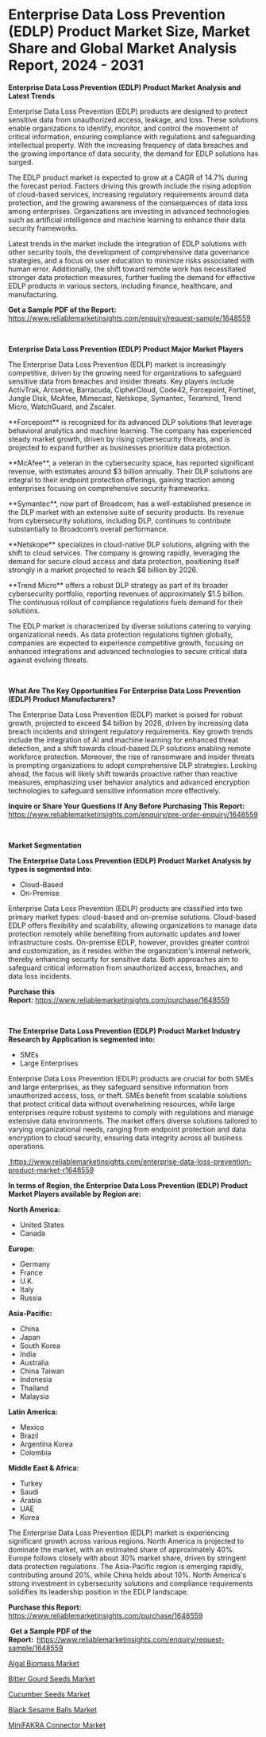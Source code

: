 <p><h1>Enterprise Data Loss Prevention (EDLP) Product Market Size, Market Share and Global Market Analysis Report, 2024 - 2031</h1></p><p><strong>Enterprise Data Loss Prevention (EDLP) Product Market Analysis and Latest Trends</strong></p>
<p><p>Enterprise Data Loss Prevention (EDLP) products are designed to protect sensitive data from unauthorized access, leakage, and loss. These solutions enable organizations to identify, monitor, and control the movement of critical information, ensuring compliance with regulations and safeguarding intellectual property. With the increasing frequency of data breaches and the growing importance of data security, the demand for EDLP solutions has surged.</p><p>The EDLP product market is expected to grow at a CAGR of 14.7% during the forecast period. Factors driving this growth include the rising adoption of cloud-based services, increasing regulatory requirements around data protection, and the growing awareness of the consequences of data loss among enterprises. Organizations are investing in advanced technologies such as artificial intelligence and machine learning to enhance their data security frameworks.</p><p>Latest trends in the market include the integration of EDLP solutions with other security tools, the development of comprehensive data governance strategies, and a focus on user education to minimize risks associated with human error. Additionally, the shift toward remote work has necessitated stronger data protection measures, further fueling the demand for effective EDLP products in various sectors, including finance, healthcare, and manufacturing.</p></p>
<p><strong>Get a Sample PDF of the Report:&nbsp;</strong> <a href="https://www.reliablemarketinsights.com/enquiry/request-sample/1648559?utm_campaign=1589&utm_medium=2&utm_source=Github&utm_content=ia&utm_term=19102024&utm_id=enterprise-data-loss-prevention-edlp-product">https://www.reliablemarketinsights.com/enquiry/request-sample/1648559</a></p>
<p>&nbsp;</p>
<p><strong>Enterprise Data Loss Prevention (EDLP) Product Major Market Players</strong></p>
<p><p>The Enterprise Data Loss Prevention (EDLP) market is increasingly competitive, driven by the growing need for organizations to safeguard sensitive data from breaches and insider threats. Key players include ActivTrak, Arcserve, Barracuda, CipherCloud, Code42, Forcepoint, Fortinet, Jungle Disk, McAfee, Mimecast, Netskope, Symantec, Teramind, Trend Micro, WatchGuard, and Zscaler.</p><p>**Forcepoint** is recognized for its advanced DLP solutions that leverage behavioral analytics and machine learning. The company has experienced steady market growth, driven by rising cybersecurity threats, and is projected to expand further as businesses prioritize data protection.</p><p>**McAfee**, a veteran in the cybersecurity space, has reported significant revenue, with estimates around $3 billion annually. Their DLP solutions are integral to their endpoint protection offerings, gaining traction among enterprises focusing on comprehensive security frameworks.</p><p>**Symantec**, now part of Broadcom, has a well-established presence in the DLP market with an extensive suite of security products. Its revenue from cybersecurity solutions, including DLP, continues to contribute substantially to Broadcom’s overall performance.</p><p>**Netskope** specializes in cloud-native DLP solutions, aligning with the shift to cloud services. The company is growing rapidly, leveraging the demand for secure cloud access and data protection, positioning itself strongly in a market projected to reach $8 billion by 2026.</p><p>**Trend Micro** offers a robust DLP strategy as part of its broader cybersecurity portfolio, reporting revenues of approximately $1.5 billion. The continuous rollout of compliance regulations fuels demand for their solutions.</p><p>The EDLP market is characterized by diverse solutions catering to varying organizational needs. As data protection regulations tighten globally, companies are expected to experience competitive growth, focusing on enhanced integrations and advanced technologies to secure critical data against evolving threats.</p></p>
<p>&nbsp;</p>
<p><strong>What Are The Key Opportunities For Enterprise Data Loss Prevention (EDLP) Product Manufacturers?</strong></p>
<p><p>The Enterprise Data Loss Prevention (EDLP) market is poised for robust growth, projected to exceed $4 billion by 2028, driven by increasing data breach incidents and stringent regulatory requirements. Key growth trends include the integration of AI and machine learning for enhanced threat detection, and a shift towards cloud-based DLP solutions enabling remote workforce protection. Moreover, the rise of ransomware and insider threats is prompting organizations to adopt comprehensive DLP strategies. Looking ahead, the focus will likely shift towards proactive rather than reactive measures, emphasizing user behavior analytics and advanced encryption technologies to safeguard sensitive information more effectively.</p></p>
<p><strong>Inquire or Share Your Questions If Any Before Purchasing This Report:</strong> <a href="https://www.reliablemarketinsights.com/enquiry/pre-order-enquiry/1648559?utm_campaign=1589&utm_medium=2&utm_source=Github&utm_content=ia&utm_term=19102024&utm_id=enterprise-data-loss-prevention-edlp-product">https://www.reliablemarketinsights.com/enquiry/pre-order-enquiry/1648559</a></p>
<p>&nbsp;</p>
<p><strong>Market Segmentation</strong></p>
<p><strong>The Enterprise Data Loss Prevention (EDLP) Product Market Analysis by types is segmented into:</strong></p>
<p><ul><li>Cloud-Based</li><li>On-Premise</li></ul></p>
<p><p>Enterprise Data Loss Prevention (EDLP) products are classified into two primary market types: cloud-based and on-premise solutions. Cloud-based EDLP offers flexibility and scalability, allowing organizations to manage data protection remotely while benefiting from automatic updates and lower infrastructure costs. On-premise EDLP, however, provides greater control and customization, as it resides within the organization's internal network, thereby enhancing security for sensitive data. Both approaches aim to safeguard critical information from unauthorized access, breaches, and data loss incidents.</p></p>
<p><strong>Purchase this Report:&nbsp;</strong><a href="https://www.reliablemarketinsights.com/purchase/1648559?utm_campaign=1589&utm_medium=2&utm_source=Github&utm_content=ia&utm_term=19102024&utm_id=enterprise-data-loss-prevention-edlp-product">https://www.reliablemarketinsights.com/purchase/1648559</a></p>
<p>&nbsp;</p>
<p><strong>The Enterprise Data Loss Prevention (EDLP) Product Market Industry Research by Application is segmented into:</strong></p>
<p><ul><li>SMEs</li><li>Large Enterprises</li></ul></p>
<p><p>Enterprise Data Loss Prevention (EDLP) products are crucial for both SMEs and large enterprises, as they safeguard sensitive information from unauthorized access, loss, or theft. SMEs benefit from scalable solutions that protect critical data without overwhelming resources, while large enterprises require robust systems to comply with regulations and manage extensive data environments. The market offers diverse solutions tailored to varying organizational needs, ranging from endpoint protection and data encryption to cloud security, ensuring data integrity across all business operations.</p></p>
<p><a href="https://www.reliablemarketinsights.com/enterprise-data-loss-prevention-product-market-r1648559?utm_campaign=1589&utm_medium=2&utm_source=Github&utm_content=ia&utm_term=19102024&utm_id=enterprise-data-loss-prevention-edlp-product">&nbsp;https://www.reliablemarketinsights.com/enterprise-data-loss-prevention-product-market-r1648559</a></p>
<p><strong>In terms of Region, the Enterprise Data Loss Prevention (EDLP) Product Market Players available by Region are:</strong></p>
<p>
    <p> <strong> North America: </strong>
        <ul>
            <li>United States</li>
            <li>Canada</li>
        </ul>
        </p> 
    <p> <strong> Europe: </strong>
        <ul>
            <li>Germany</li>
            <li>France</li>
            <li>U.K.</li>
            <li>Italy</li>
            <li>Russia</li>
        </ul>
        </p> 
    <p> <strong> Asia-Pacific: </strong>
        <ul>
            <li>China</li>
            <li>Japan</li>
            <li>South Korea</li>
            <li>India</li>
            <li>Australia</li>
            <li>China Taiwan</li>
            <li>Indonesia</li>
            <li>Thailand</li>
            <li>Malaysia</li>
        </ul>
        </p> 
    <p> <strong> Latin America: </strong>
        <ul>
            <li>Mexico</li>
            <li>Brazil</li>
            <li>Argentina Korea</li>
            <li>Colombia</li>
        </ul>
        </p> 
    <p> <strong> Middle East & Africa: </strong>
        <ul>
            <li>Turkey</li>
            <li>Saudi</li>
            <li>Arabia</li>
            <li>UAE</li>
            <li>Korea</li>
        </ul>
    </p>
    </p>
<p><p>The Enterprise Data Loss Prevention (EDLP) market is experiencing significant growth across various regions. North America is projected to dominate the market, with an estimated share of approximately 40%. Europe follows closely with about 30% market share, driven by stringent data protection regulations. The Asia-Pacific region is emerging rapidly, contributing around 20%, while China holds about 10%. North America's strong investment in cybersecurity solutions and compliance requirements solidifies its leadership position in the EDLP landscape.</p></p>
<p><strong>Purchase this Report: </strong><a href="https://www.reliablemarketinsights.com/purchase/1648559?utm_campaign=1589&utm_medium=2&utm_source=Github&utm_content=ia&utm_term=19102024&utm_id=enterprise-data-loss-prevention-edlp-product">https://www.reliablemarketinsights.com/purchase/1648559</a></p>
<p>&nbsp;<strong>Get a Sample PDF of the Report:&nbsp;&nbsp;</strong><a href="https://www.reliablemarketinsights.com/enquiry/request-sample/1648559?utm_campaign=1589&utm_medium=2&utm_source=Github&utm_content=ia&utm_term=19102024&utm_id=enterprise-data-loss-prevention-edlp-product">https://www.reliablemarketinsights.com/enquiry/request-sample/1648559</a></p>
<p><strong></strong></p>
<p><p><a href="https://www.linkedin.com/pulse/algal-biomass-market-evolution-regional-adaptations-innovation-bxgce?utm_campaign=1589&utm_medium=2&utm_source=Github&utm_content=ia&utm_term=19102024&utm_id=enterprise-data-loss-prevention-edlp-product">Algal Biomass Market</a></p><p><a href="https://www.linkedin.com/pulse/future-innovation-global-bitter-gourd-seeds-market-growth-opportunities-uzpxe?utm_campaign=1589&utm_medium=2&utm_source=Github&utm_content=ia&utm_term=19102024&utm_id=enterprise-data-loss-prevention-edlp-product">Bitter Gourd Seeds Market</a></p><p><a href="https://www.linkedin.com/pulse/driving-forces-global-cucumber-seeds-market-trends-applications-gn7pe?utm_campaign=1589&utm_medium=2&utm_source=Github&utm_content=ia&utm_term=19102024&utm_id=enterprise-data-loss-prevention-edlp-product">Cucumber Seeds Market</a></p><p><a href="https://www.linkedin.com/pulse/black-sesame-balls-market-size-share-analysis-growth-trends-hlg6c?utm_campaign=1589&utm_medium=2&utm_source=Github&utm_content=ia&utm_term=19102024&utm_id=enterprise-data-loss-prevention-edlp-product">Black Sesame Balls Market</a></p><p><a href="https://github.com/Rekhakhatun65/Market-Research-Report-List-1/blob/main/minifakra-connector-market.md?utm_campaign=1589&utm_medium=2&utm_source=Github&utm_content=ia&utm_term=19102024&utm_id=enterprise-data-loss-prevention-edlp-product">MiniFAKRA Connector Market</a></p></p>